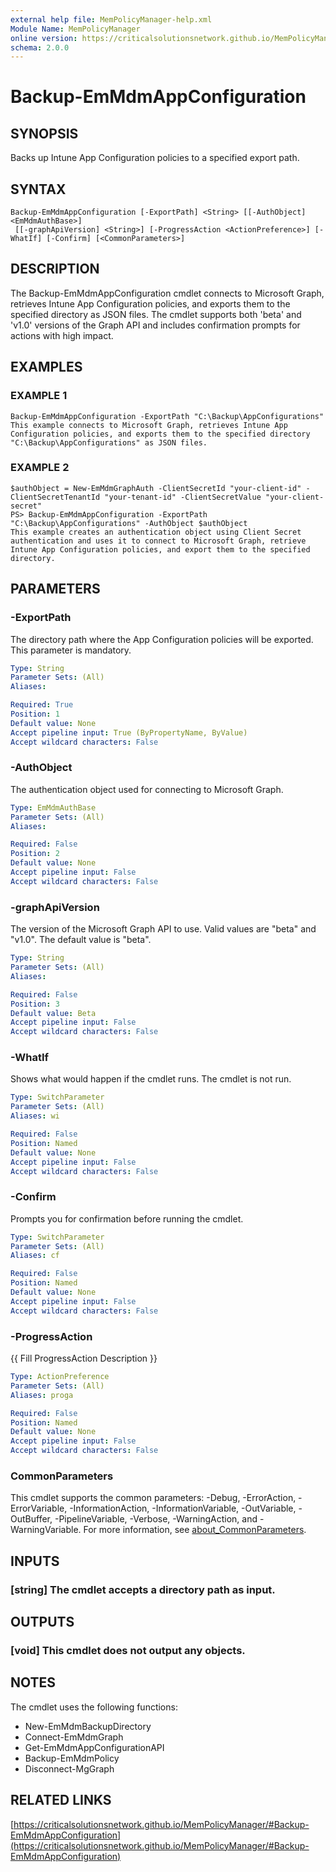 ```yaml
---
external help file: MemPolicyManager-help.xml
Module Name: MemPolicyManager
online version: https://criticalsolutionsnetwork.github.io/MemPolicyManager/#Backup-EmMdmAppConfiguration
schema: 2.0.0
---
```


# Backup-EmMdmAppConfiguration

## SYNOPSIS
Backs up Intune App Configuration policies to a specified export path.

## SYNTAX

```
Backup-EmMdmAppConfiguration [-ExportPath] <String> [[-AuthObject] <EmMdmAuthBase>]
 [[-graphApiVersion] <String>] [-ProgressAction <ActionPreference>] [-WhatIf] [-Confirm] [<CommonParameters>]
```

## DESCRIPTION
The Backup-EmMdmAppConfiguration cmdlet connects to Microsoft Graph, retrieves Intune App Configuration policies, and exports them to the specified directory as JSON files.
The cmdlet supports both 'beta' and 'v1.0' versions of the Graph API and includes confirmation prompts for actions with high impact.

## EXAMPLES

### EXAMPLE 1
```
Backup-EmMdmAppConfiguration -ExportPath "C:\Backup\AppConfigurations"
This example connects to Microsoft Graph, retrieves Intune App Configuration policies, and exports them to the specified directory "C:\Backup\AppConfigurations" as JSON files.
```

### EXAMPLE 2
```
$authObject = New-EmMdmGraphAuth -ClientSecretId "your-client-id" -ClientSecretTenantId "your-tenant-id" -ClientSecretValue "your-client-secret"
PS> Backup-EmMdmAppConfiguration -ExportPath "C:\Backup\AppConfigurations" -AuthObject $authObject
This example creates an authentication object using Client Secret authentication and uses it to connect to Microsoft Graph, retrieve Intune App Configuration policies, and export them to the specified directory.
```

## PARAMETERS

### -ExportPath
The directory path where the App Configuration policies will be exported.
This parameter is mandatory.

```yaml
Type: String
Parameter Sets: (All)
Aliases:

Required: True
Position: 1
Default value: None
Accept pipeline input: True (ByPropertyName, ByValue)
Accept wildcard characters: False
```

### -AuthObject
The authentication object used for connecting to Microsoft Graph.

```yaml
Type: EmMdmAuthBase
Parameter Sets: (All)
Aliases:

Required: False
Position: 2
Default value: None
Accept pipeline input: False
Accept wildcard characters: False
```

### -graphApiVersion
The version of the Microsoft Graph API to use. Valid values are "beta" and "v1.0".
The default value is "beta".

```yaml
Type: String
Parameter Sets: (All)
Aliases:

Required: False
Position: 3
Default value: Beta
Accept pipeline input: False
Accept wildcard characters: False
```

### -WhatIf
Shows what would happen if the cmdlet runs.
The cmdlet is not run.

```yaml
Type: SwitchParameter
Parameter Sets: (All)
Aliases: wi

Required: False
Position: Named
Default value: None
Accept pipeline input: False
Accept wildcard characters: False
```

### -Confirm
Prompts you for confirmation before running the cmdlet.

```yaml
Type: SwitchParameter
Parameter Sets: (All)
Aliases: cf

Required: False
Position: Named
Default value: None
Accept pipeline input: False
Accept wildcard characters: False
```

### -ProgressAction
{{ Fill ProgressAction Description }}

```yaml
Type: ActionPreference
Parameter Sets: (All)
Aliases: proga

Required: False
Position: Named
Default value: None
Accept pipeline input: False
Accept wildcard characters: False
```

### CommonParameters
This cmdlet supports the common parameters: -Debug, -ErrorAction, -ErrorVariable, -InformationAction, -InformationVariable, -OutVariable, -OutBuffer, -PipelineVariable, -Verbose, -WarningAction, and -WarningVariable. For more information, see [about_CommonParameters](http://go.microsoft.com/fwlink/?LinkID=113216).

## INPUTS

### [string] The cmdlet accepts a directory path as input.
## OUTPUTS

### [void] This cmdlet does not output any objects.
## NOTES
The cmdlet uses the following functions:
- New-EmMdmBackupDirectory
- Connect-EmMdmGraph
- Get-EmMdmAppConfigurationAPI
- Backup-EmMdmPolicy
- Disconnect-MgGraph

## RELATED LINKS

[https://criticalsolutionsnetwork.github.io/MemPolicyManager/#Backup-EmMdmAppConfiguration](https://criticalsolutionsnetwork.github.io/MemPolicyManager/#Backup-EmMdmAppConfiguration)

